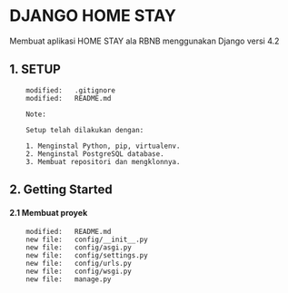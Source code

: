 # DJANGO HOME STAY
Membuat aplikasi HOME STAY ala RBNB menggunakan Django versi 4.2


## 1. SETUP

        modified:   .gitignore
        modified:   README.md

        Note:

        Setup telah dilakukan dengan:

        1. Menginstal Python, pip, virtualenv.
        2. Menginstal PostgreSQL database.
        3. Membuat repositori dan mengklonnya.


## 2. Getting Started

#### 2.1 Membuat proyek

        modified:   README.md
        new file:   config/__init__.py
        new file:   config/asgi.py
        new file:   config/settings.py
        new file:   config/urls.py
        new file:   config/wsgi.py
        new file:   manage.py